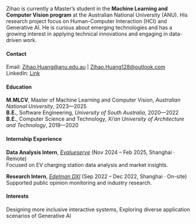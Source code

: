 Zihao is currently a Master’s student in the **Machine Learning and Computer Vision program** at the Australian National University (ANU). His research project focus on Human-Computer Interaction (HCI) and Generative AI. He is curious about emerging technologies and has a growing interest in applying technical innovations and engaging in data-driven work.


#### Contact

Email: Zihao.Huang@anu.edu.au | Zihao.Huang128@outlook.com  
LinkedIn: [Link](https://www.linkedin.com/in/zihao-huang-b7578b200/)

#### Education
**M.MLCV**, Master of Machine Learning and Computer Vision, *Australian National University*, 2023—2025  
**B.E.**, Software Engineering, *University of South Australia*, 2020—2022    
**B.E.**, Computer Science and Technology, *Xi’an University of Architecture and Technology*, 2018—2020  

#### Internship Experience
**Data Analysis Intern**, [*Evalueserve*](https://www.evalueserve.com/) (Nov 2024 – Feb 2025, Shanghai · Remote)  
  Focused on EV charging station data analysis and market insights.  

**Research Intern**, [*Edelman DXI*](https://www.edelman.com/expertise/research-data-analytics) (Sep 2022 – Dec 2022, Shanghai · On-site)  
  Supported public opinion monitoring and industry research.  


#### Interests
Designing more inclusive interactive systems, Exploring diverse application scenarios of Generative AI

